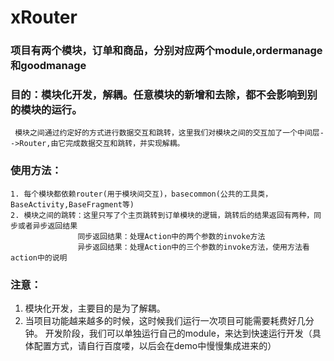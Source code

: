 # xRouter

### 项目有两个模块，订单和商品，分别对应两个module,ordermanage和goodmanage

### 目的：模块化开发，解耦。任意模块的新增和去除，都不会影响到别的模块的运行。

     模块之间通过约定好的方式进行数据交互和跳转，这里我们对模块之间的交互加了一个中间层-->Router,由它完成数据交互和跳转，并实现解耦。


### 使用方法：
    1. 每个模块都依赖router(用于模块间交互)，basecommon(公共的工具类，BaseActivity,BaseFragment等)
    2. 模块之间的跳转：这里只写了个主页跳转到订单模块的逻辑，跳转后的结果返回有两种，同步或者异步返回结果
                   同步返回结果：处理Action中的两个参数的invoke方法
                   异步返回结果：处理Action中的三个参数的invoke方法，使用方法看action中的说明



### 注意：
1. 模块化开发，主要目的是为了解耦。
2. 当项目功能越来越多的时候，这时候我们运行一次项目可能需要耗费好几分钟。
   开发阶段，我们可以单独运行自己的module，来达到快速运行开发（具体配置方式，请自行百度喽，以后会在demo中慢慢集成进来的）




